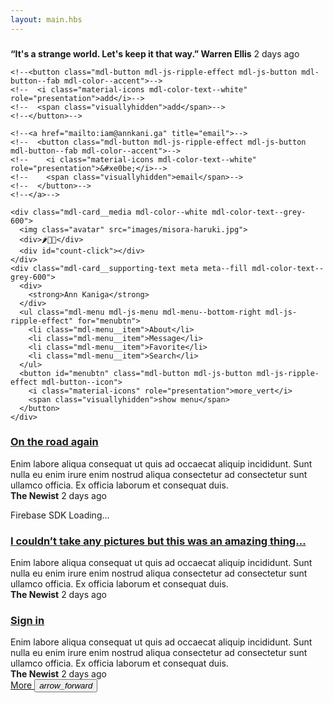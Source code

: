 ```yaml
---
layout: main.hbs
---
```

<div class="gang500ml__posts mdl-grid">
  <div class="mdl-card quote-pic mdl-cell mdl-cell--12-col mdl-cell--8-col-desktop">
    <div class="mdl-card__media mdl-color-text--grey-50">
      <h3><a href="entry.html"></a></h3>
    </div>
    <div class="mdl-card__supporting-text meta mdl-color-text--grey-600">
      <div class="minilogo"></div>
      <div>
        <strong>“It's a strange world. Let's keep it that way.” Warren Ellis</strong>
        <!--<strong>“People are strange when you're a stranger.”</strong>-->
        <span>2 days ago</span>
      </div>
    </div>
  </div>
  <div class="mdl-card something-else mdl-cell mdl-cell--12-col mdl-cell--4-col-desktop">
    
    <!--<button class="mdl-button mdl-js-ripple-effect mdl-js-button mdl-button--fab mdl-color--accent">-->
    <!--  <i class="material-icons mdl-color-text--white" role="presentation">add</i>-->
    <!--  <span class="visuallyhidden">add</span>-->
    <!--</button>-->
    
    <!--<a href="mailto:iam@annkani.ga" title="email">-->
    <!--  <button class="mdl-button mdl-js-ripple-effect mdl-js-button mdl-button--fab mdl-color--accent">-->
    <!--    <i class="material-icons mdl-color-text--white" role="presentation">&#xe0be;</i>-->
    <!--    <span class="visuallyhidden">email</span>-->
    <!--  </button>-->
    <!--</a>-->
    
    <div class="mdl-card__media mdl-color--white mdl-color-text--grey-600">
      <img class="avatar" src="images/misora-haruki.jpg">
      <div>🌶️🍓🍒</div>
      <div id="count-click"></div>
    </div>
    <div class="mdl-card__supporting-text meta meta--fill mdl-color-text--grey-600">
      <div>
        <strong>Ann Kaniga</strong>
      </div>
      <ul class="mdl-menu mdl-js-menu mdl-menu--bottom-right mdl-js-ripple-effect" for="menubtn">
        <li class="mdl-menu__item">About</li>
        <li class="mdl-menu__item">Message</li>
        <li class="mdl-menu__item">Favorite</li>
        <li class="mdl-menu__item">Search</li>
      </ul>
      <button id="menubtn" class="mdl-button mdl-js-button mdl-js-ripple-effect mdl-button--icon">
        <i class="material-icons" role="presentation">more_vert</i>
        <span class="visuallyhidden">show menu</span>
      </button>
    </div>
  </div>
  <div class="mdl-card on-the-road-again mdl-cell mdl-cell--12-col">
    <div class="mdl-card__media mdl-color-text--grey-50">
      <h3><a href="entry.html">On the road again</a></h3>
    </div>
    <div class="mdl-color-text--grey-600 mdl-card__supporting-text">
      Enim labore aliqua consequat ut quis ad occaecat aliquip incididunt. Sunt nulla eu enim irure enim nostrud aliqua consectetur ad consectetur sunt ullamco officia. Ex officia laborum et consequat duis.
    </div>
    <div class="mdl-card__supporting-text meta mdl-color-text--grey-600">
      <div class="minilogo"></div>
      <div>
        <strong>The Newist</strong>
        <span>2 days ago</span>
        <p id="load">Firebase SDK Loading&hellip;</p>
      </div>
    </div>
  </div>
  <div class="mdl-card amazing mdl-cell mdl-cell--12-col">
    <div class="mdl-card__title mdl-color-text--grey-50">
      <h3 class="quote"><a href="entry.html">I couldn’t take any pictures but this was an amazing thing…</a></h3>
    </div>
    <div class="mdl-card__supporting-text mdl-color-text--grey-600">
      Enim labore aliqua consequat ut quis ad occaecat aliquip incididunt. Sunt nulla eu enim irure enim nostrud aliqua consectetur ad consectetur sunt ullamco officia. Ex officia laborum et consequat duis.
    </div>
    <div class="mdl-card__supporting-text meta mdl-color-text--grey-600">
      <div class="minilogo"></div>
      <div>
        <strong>The Newist</strong>
        <span>2 days ago</span>
      </div>
    </div>
  </div>
  
  
  
  <div id="sign-in-card" class="mdl-card mdl-cell mdl-cell--12-col">
    <div class="mdl-card__media mdl-color-text--grey-50">
      <h3><a href="entry.html">Sign in</a></h3>
    </div>
    <div class="mdl-card__supporting-text mdl-color-text--grey-600">
      Enim labore aliqua consequat ut quis ad occaecat aliquip incididunt. Sunt nulla eu enim irure enim nostrud aliqua consectetur ad consectetur sunt ullamco officia. Ex officia laborum et consequat duis.
    </div>
    <div class="mdl-card__supporting-text meta mdl-color-text--grey-600">
      <div class="minilogo"></div>
      <div>
        <strong>The Newist</strong>
        <span>2 days ago</span>
      </div>
    </div>
  </div>
  
  
  
  
  <nav class="demo-nav mdl-cell mdl-cell--12-col">
    <div class="section-spacer"></div>
    <a href="entry.html" class="demo-nav__button" title="show more">
      More
      <button class="mdl-button mdl-js-button mdl-js-ripple-effect mdl-button--icon">
        <i class="material-icons" role="presentation">arrow_forward</i>
      </button>
    </a>
  </nav>
</div>